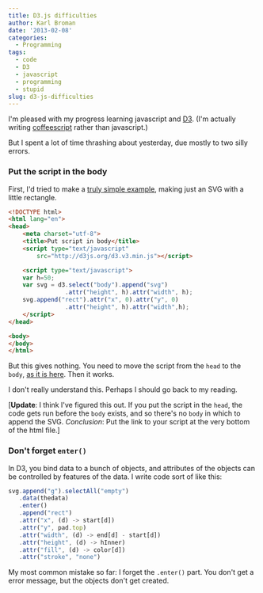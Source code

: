 ```yaml
---
title: D3.js difficulties
author: Karl Broman
date: '2013-02-08'
categories:
  - Programming
tags:
  - code
  - D3
  - javascript
  - programming
  - stupid
slug: d3-js-difficulties
---
```


I'm pleased with my progress learning javascript and [D3](http://d3js.org). (I'm actually writing [coffeescript](http://coffeescript.org) rather than javascript.)

But I spent a lot of time thrashing about yesterday, due mostly to two silly errors.

### Put the script in the body

First, I'd tried to make a [truly simple example](http://www.biostat.wisc.edu/~kbroman/D3/error1/error1.html), making just an SVG with a little rectangle.

````html
<!DOCTYPE html>
<html lang="en">
<head>
    <meta charset="utf-8">
    <title>Put script in body</title>
    <script type="text/javascript"
        src="http://d3js.org/d3.v3.min.js"></script>

    <script type="text/javascript">
    var h=50;
    var svg = d3.select("body").append("svg")
                .attr("height", h).attr("width", h);
    svg.append("rect").attr("x", 0).attr("y", 0)
                .attr("height", h).attr("width",h);
    </script>
</head>

<body>
</body>
</html>
````

But this gives nothing.  You need to move the script from the `head` to the `body`, [as it is here](http://www.biostat.wisc.edu/~kbroman/D3/error1/error1b.html).  Then it works.

I don't really understand this.  Perhaps I should go back to my reading.

[**Update**: I think I've figured this out.  If you put the script in the `head`, the code gets run before the `body` exists, and so there's no `body` in which to append the SVG.  _Conclusion_: Put the link to your script at the very bottom of the html file.]

### Don't forget `enter()`

In D3, you bind data to a bunch of objects, and attributes of the objects can be controlled by features of the data.  I write code sort of like this:

````javascript
svg.append("g").selectAll("empty")
   .data(thedata)
   .enter()
   .append("rect")
   .attr("x", (d) -> start[d])
   .attr("y", pad.top)
   .attr("width", (d) -> end[d] - start[d])
   .attr("height", (d) -> hInner)
   .attr("fill", (d) -> color[d])
   .attr("stroke", "none")
````

My most common mistake so far: I forget the `.enter()` part.  You don't get a error message, but the objects don't get created.
